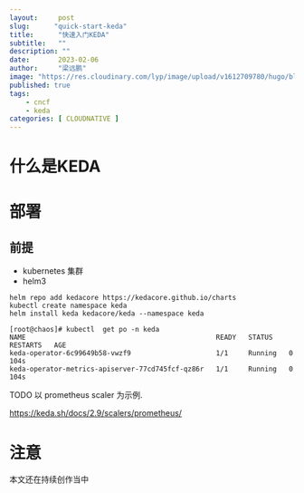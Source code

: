 ```yaml
---
layout:     post 
slug:      "quick-start-keda"
title:      "快速入门KEDA"
subtitle:   ""
description: ""
date:       2023-02-06
author:     "梁远鹏"
image: "https://res.cloudinary.com/lyp/image/upload/v1612709780/hugo/blog.github.io/pexels-matt-hardy-2568001.jpg"
published: true
tags:
    - cncf
    - keda
categories: [ CLOUDNATIVE ]
---    
```


# 什么是KEDA

# 部署

## 前提

- kubernetes 集群
- helm3

```
helm repo add kedacore https://kedacore.github.io/charts
kubectl create namespace keda
helm install keda kedacore/keda --namespace keda
```

```shell
[root@chaos]# kubectl  get po -n keda
NAME                                               READY   STATUS    RESTARTS   AGE
keda-operator-6c99649b58-vwzf9                     1/1     Running   0          104s
keda-operator-metrics-apiserver-77cd745fcf-qz86r   1/1     Running   0          104s
```

TODO
以 prometheus scaler 为示例.

https://keda.sh/docs/2.9/scalers/prometheus/

# 注意  
本文还在持续创作当中